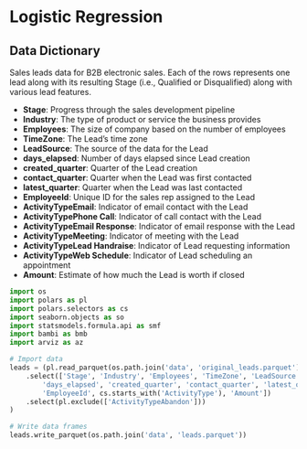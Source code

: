 # Logistic Regression


## Data Dictionary

Sales leads data for B2B electronic sales. Each of the rows represents
one lead along with its resulting Stage (i.e., Qualified or
Disqualified) along with various lead features.

- **Stage**: Progress through the sales development pipeline
- **Industry**: The type of product or service the business provides
- **Employees**: The size of company based on the number of employees
- **TimeZone**: The Lead’s time zone
- **LeadSource**: The source of the data for the Lead
- **days_elapsed**: Number of days elapsed since Lead creation
- **created_quarter**: Quarter of the Lead creation
- **contact_quarter**: Quarter when the Lead was first contacted
- **latest_quarter**: Quarter when the Lead was last contacted
- **EmployeeId**: Unique ID for the sales rep assigned to the Lead
- **ActivityTypeEmail**: Indicator of email contact with the Lead
- **ActivityTypePhone Call**: Indicator of call contact with the Lead
- **ActivityTypeEmail Response**: Indicator of email response with the
  Lead
- **ActivityTypeMeeting**: Indicator of meeting with the Lead
- **ActivityTypeLead Handraise**: Indicator of Lead requesting
  information
- **ActivityTypeWeb Schedule**: Indicator of Lead scheduling an
  appointment
- **Amount**: Estimate of how much the Lead is worth if closed

``` python
import os
import polars as pl
import polars.selectors as cs
import seaborn.objects as so
import statsmodels.formula.api as smf
import bambi as bmb
import arviz as az

# Import data
leads = (pl.read_parquet(os.path.join('data', 'original_leads.parquet'))
    .select(['Stage', 'Industry', 'Employees', 'TimeZone', 'LeadSource',
        'days_elapsed', 'created_quarter', 'contact_quarter', 'latest_quarter',
        'EmployeeId', cs.starts_with('ActivityType'), 'Amount'])
    .select(pl.exclude(['ActivityTypeAbandon']))
)

# Write data frames
leads.write_parquet(os.path.join('data', 'leads.parquet'))
```
